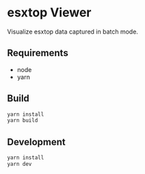 # esxtop Viewer

Visualize esxtop data captured in batch mode.

## Requirements

- node
- yarn

## Build

```sh
yarn install
yarn build
```

## Development

```sh
yarn install
yarn dev
```